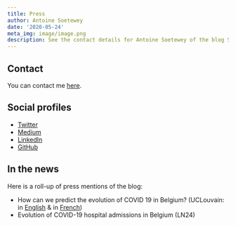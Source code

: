 ```yaml
---
title: Press
author: Antoine Soetewey
date: '2020-05-24'
meta_img: image/image.png
description: See the contact details for Antoine Soetewey of the blog Stats and R, and a roll-up of press mentions.
---
```


## Contact

You can contact me [here](/contact/).

## Social profiles

* [Twitter](https://twitter.com/statsandr)
* [Medium](https://medium.com/@ant.soetewey)
* [LinkedIn](https://www.linkedin.com/in/antoinesoetewey/)
* [GitHub](https://github.com/AntoineSoetewey)

## In the news

Here is a roll-up of press mentions of the blog:

* How can we predict the evolution of COVID 19 in Belgium? (UCLouvain: in [English](https://uclouvain.be/fr/instituts-recherche/lidam/actualites/how-can-we-predict-the-evolution-of-covid-19-in-belgium.html) & in [French](https://uclouvain.be/fr/decouvrir/comment-peut-on-prevoir-l-evolution-du-covid-19-en-belgique%26nbsp%3B.html))
* Evolution of COVID-19 hospital admissions in Belgium (LN24)
